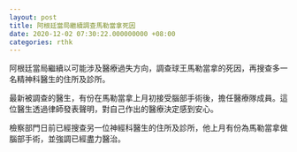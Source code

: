 ```yaml
---
layout: post
title: 阿根廷當局繼續調查馬勒當拿死因
date: 2020-12-02 07:30:22.000000000 +08:00
categories: rthk
---
```


阿根廷當局繼續以可能涉及醫療過失方向，調查球王馬勒當拿的死因，再搜查多一名精神科醫生的住所及診所。

最新被調查的醫生，有份在馬勒當拿上月初接受腦部手術後，擔任醫療隊成員。這位醫生透過律師發表聲明，對自己作出的醫療決定感到安心。

檢察部門日前已經搜查另一位神經科醫生的住所及診所，他上月有份為馬勒當拿做腦部手術，並強調已經盡力醫治。
